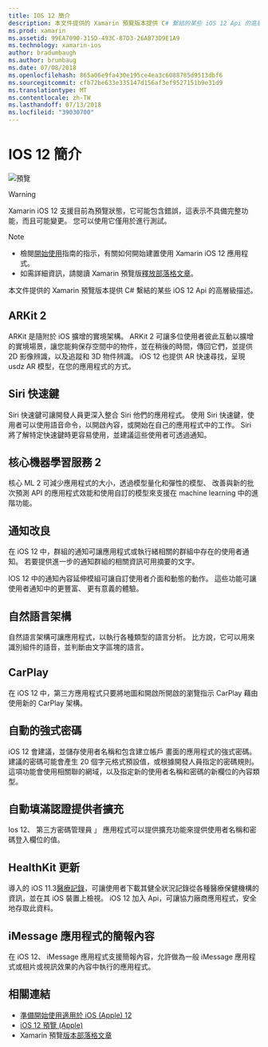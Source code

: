 ```yaml
---
title: IOS 12 簡介
description: 本文件提供的 Xamarin 預覽版本提供 C# 繫結的某些 iOS 12 Api 的高層級描述。
ms.prod: xamarin
ms.assetid: 99EA7090-315D-493C-87D3-26AB73D9E1A9
ms.technology: xamarin-ios
author: bradumbaugh
ms.author: brumbaug
ms.date: 07/08/2018
ms.openlocfilehash: 865a06e9fa430e195ce4ea3c6088785d9513dbf6
ms.sourcegitcommit: cfb72be633e335147d156af3ef9527151b9e31d9
ms.translationtype: MT
ms.contentlocale: zh-TW
ms.lasthandoff: 07/13/2018
ms.locfileid: "39030700"
---
```

# <a name="introduction-to-ios-12"></a>IOS 12 簡介

![預覽](~/media/shared/preview.png)

> [!WARNING]
> Xamarin iOS 12 支援目前為預覽狀態，它可能包含錯誤，這表示不具備完整功能，而且可能變更。 您可以使用它僅用於進行測試。

> [!NOTE]
> - 檢閱[開始使用](get-started.md)指南的指示，有關如何開始建置使用 Xamarin iOS 12 應用程式。
> - 如需詳細資訊，請閱讀 Xamarin 預覽版[釋放部落格文章](https://releases.xamarin.com/preview-release-xcode-10-beta-3/)。

本文件提供的 Xamarin 預覽版本提供 C# 繫結的某些 iOS 12 Api 的高層級描述。

## <a name="arkit-2"></a>ARKit 2

ARKit 是隨附於 iOS 擴增的實境架構。 ARKit 2 可讓多位使用者彼此互動以擴增的實境場景，讓您能夠保存空間中的物件，並在稍後的時間，傳回它們，並提供 2D 影像辨識，以及追蹤和 3D 物件辨識。 iOS 12 也提供 AR 快速尋找，呈現 usdz AR 模型，在您的應用程式的方式。

## <a name="siri-shortcuts"></a>Siri 快速鍵

Siri 快速鍵可讓開發人員更深入整合 Siri 他們的應用程式。 使用 Siri 快速鍵，使用者可以使用語音命令，以開啟內容，或開始在自己的應用程式中的工作。 Siri 將了解特定快速鍵時更容易使用，並建議這些使用者可透過通知。

## <a name="core-ml-2"></a>核心機器學習服務 2

核心 ML 2 可減少應用程式的大小，透過模型量化和彈性的模型、 改善與新的批次預測 API 的應用程式效能和使用自訂的模型來支援在 machine learning 中的進階功能。

## <a name="notification-improvements"></a>通知改良

在 iOS 12 中，群組的通知可讓應用程式或執行緒相關的群組中存在的使用者通知。 若要提供進一步的通知群組的相關資訊可用摘要的文字。

IOS 12 中的通知內容延伸模組可讓自訂使用者介面和動態的動作。 這些功能可讓使用者通知中的更豐富、 更有意義的體驗。

## <a name="natural-language-framework"></a>自然語言架構

自然語言架構可讓應用程式，以執行各種類型的語言分析。 比方說，它可以用來識別組件的語音，並判斷由文字區塊的語言。

## <a name="carplay"></a>CarPlay

在 iOS 12 中，第三方應用程式只要將地圖和開啟所開啟的瀏覽指示 CarPlay 藉由使用新的 CarPlay 架構。

## <a name="automatic-strong-passwords"></a>自動的強式密碼

iOS 12 會建議，並儲存使用者名稱和包含建立帳戶 畫面的應用程式的強式密碼。 建議的密碼可能會產生 20 個字元格式預設值，或根據開發人員指定的密碼規則。 這項功能會使用相關聯的網域，以及指定新的使用者名稱和密碼的新欄位的內容類型。

## <a name="autofill-credential-provider-extensions"></a>自動填滿認證提供者擴充

Ios 12、 第三方密碼管理員 」 應用程式可以提供擴充功能來提供使用者名稱和密碼登入欄位的值。

## <a name="healthkit-updates"></a>HealthKit 更新

導入的 iOS 11.3[醫療記錄](https://www.apple.com/healthcare/health-records/)，可讓使用者下載其健全狀況記錄從各種醫療保健機構的資訊，並在其 iOS 裝置上檢視。 iOS 12 加入 Api，可讓協力廠商應用程式，安全地存取此資料。

## <a name="imessage-app-presentation-contexts"></a>iMessage 應用程式的簡報內容

在 iOS 12、 iMessage 應用程式支援簡報內容，允許做為一般 iMessage 應用程式或相片或視訊效果的內容中執行的應用程式。

## <a name="related-links"></a>相關連結

- [準備開始使用適用於 iOS (Apple) 12](https://developer.apple.com/ios/)
- [iOS 12 預覽 (Apple)](https://www.apple.com/ios/ios-12-preview/)
- Xamarin 預覽[版本部落格文章](https://releases.xamarin.com/preview-release-xcode-10-beta-3/)
